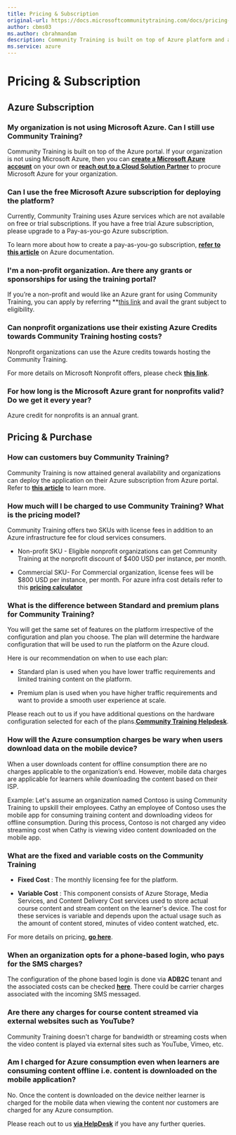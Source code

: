 ```yaml
---
title: Pricing & Subscription
original-url: https://docs.microsoftcommunitytraining.com/docs/pricing-subscription
author: cbms03
ms.author: cbrahmandam
description: Community Training is built on top of Azure platform and available only on the Azure portal.
ms.service: azure
---
```


# Pricing & Subscription

## Azure Subscription

### My organization is not using Microsoft Azure. Can I still use Community Training?

Community Training is built on top of the Azure portal.
If your organization is not using Microsoft Azure, then you can [**create a Microsoft Azure account**](https://azure.microsoft.com/) on your own or [**reach out to a Cloud Solution Partner**](https://partner.microsoft.com/membership/cloud-solution-provider/find-a-provider) to procure Microsoft Azure for your organization.

### Can I use the free Microsoft Azure subscription for deploying the platform?

Currently, Community Training uses Azure services which are not available on free or trial subscriptions. If you have a free trial Azure subscription, please upgrade to a Pay-as-you-go Azure subscription.

To learn more about how to create a pay-as-you-go subscription, [**refer to this article**](https://azure.microsoft.com/pricing/purchase-options/pay-as-you-go/) on Azure documentation.

### I'm a non-profit organization. Are there any grants or sponsorships for using the training portal?

If you’re a non-profit and would like an Azure grant for using Community Training, you can apply by referring **[this link](https://www.microsoft.com/nonprofits/eligibility?activetab=pivot1:primaryr4**) and avail the grant subject to eligibility.

### Can nonprofit organizations use their existing Azure Credits towards Community Training hosting costs?

Nonprofit organizations can use the Azure credits towards hosting the Community Training.

For more details on Microsoft Nonprofit offers, please check  [**this link**](https://nonprofit.microsoft.com/register).
  

### For how long is the Microsoft Azure grant for nonprofits valid? Do we get it every year?

Azure credit for nonprofits is an annual grant.


## Pricing & Purchase

### How can customers buy Community Training?

Community Training is now attained general availability and organizations can deploy the application on their Azure subscription from  Azure portal. Refer to **[this article](../infrastructure-management/install-your-platform-instance/installation-overview.md)**  to learn more.

### How much will I be charged to use Community Training? What is the pricing model?

Community Training offers two SKUs with license fees in addition to an Azure infrastructure fee for cloud services consumers.
* Non-profit SKU - Eligible nonprofit organizations can get Community Training at the nonprofit discount of $400 USD per instance, per month.

* Commercial SKU- For Commercial organization, license fees will be  $800 USD per instance, per month.
For azure infra cost details refer to this [**pricing calculator**](https://communitytraining.microsoft.com/pricing/)

### What is the difference between Standard and premium plans for Community Training?

You will get the same set of features on the platform irrespective of the configuration and plan you choose. The plan will determine the hardware configuration that will be used to run the platform on the Azure cloud.  

Here is our recommendation on when to use each plan:

* Standard plan is used when you have lower traffic requirements and limited training content on the platform. 

* Premium plan is used when you have higher traffic requirements and want to provide a smooth user experience at scale. 

Please reach out to us if you have additional questions on the hardware configuration selected for each of the plans.[**Community Training Helpdesk**](https://aka.ms/cthelpdesk).

<!--
Note  : HIDING THIS AS THE QUESTION IS ANSWERED IN THE QUESTION ABOVE

### Will I be charged a license fee for Community Training in the future?

Community Training is in public preview right now. Currently, there are no plans to charge any licensing fee for the solution to existing or new customers.
-->
### How will the Azure consumption charges be wary when users download data on the mobile device?

When a user downloads content for offline consumption there are no charges applicable to the organization’s end. However, mobile data charges are applicable for learners while downloading the content based on their ISP.

Example: Let's assume an organization named Contoso is using  Community Training to upskill their employees. Cathy an employee of Contoso uses the mobile app for consuming training content and downloading videos for offline consumption. During this process, Contoso is not charged any video streaming cost when Cathy is viewing video content downloaded on the mobile app.

### What are the fixed and variable costs on the Community Training


* **Fixed Cost** :  The monthly licensing fee for the platform. 

* **Variable Cost** : This component consists of Azure Storage, Media Services, and Content Delivery Cost services used to store actual course content and stream content on the learner's device. The cost for these services is variable and depends upon the actual usage such as the amount of content stored, minutes of video content watched, etc.

For more details on pricing, [**go here**](https://communitytraining.microsoft.com/pricing/).

### When an organization opts for a phone-based login, who pays for the SMS charges?

The configuration of the phone based login is done via **ADB2C** tenant and the associated costs can be checked [**here**](https://azure.microsoft.com/pricing/details/active-directory-external-identities/#resources).  There could be carrier charges associated with the incoming SMS messaged.

### Are there any charges for course content streamed via external websites such as YouTube?

Community Training doesn't charge for bandwidth or streaming costs when the video content is played via external sites such as YouTube, Vimeo, etc.  

### Am I charged for Azure consumption even when learners are consuming content offline i.e. content is downloaded on the mobile application?

No. Once the content is downloaded on the device neither learner is charged for the mobile data when viewing the content nor customers are charged for any Azure consumption.


Please reach out to us [**via HelpDesk**](https://aka.ms/cthelpdesk) if you have any further queries.